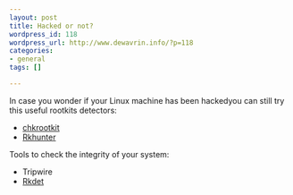 ```yaml
--- 
layout: post
title: Hacked or not?
wordpress_id: 118
wordpress_url: http://www.dewavrin.info/?p=118
categories: 
- general
tags: []

---
```


In case you wonder if your Linux machine has been hackedyou can still try this useful rootkits detectors:
- [chkrootkit](http://www.chkrootkit.org/)
- [Rkhunter](http://freshmeat.net/projects/rkhunter/)

Tools to check the integrity of your system:
- Tripwire
- [Rkdet](http://vancouver-webpages.com/rkdet/)
